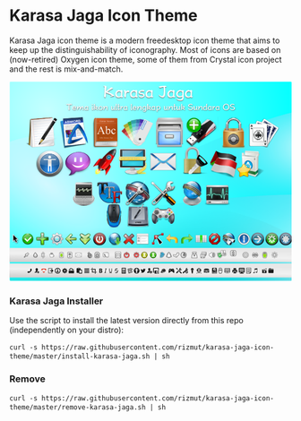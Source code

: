 # Karasa Jaga Icon Theme
Karasa Jaga icon theme is a modern freedesktop icon theme that aims to keep up the distinguishability of iconography. Most of icons are based on (now-retired) Oxygen icon theme, some of them from Crystal icon project and the rest is mix-and-match.

<p align="center">
  <img src="https://github.com/rizmut/karasa-jaga-icon-theme/raw/master/preview.png" alt="preview"/>
</p>

### Karasa Jaga Installer

Use the script to install the latest version directly from this repo (independently on your distro):
```
curl -s https://raw.githubusercontent.com/rizmut/karasa-jaga-icon-theme/master/install-karasa-jaga.sh | sh
```
### Remove
```
curl -s https://raw.githubusercontent.com/rizmut/karasa-jaga-icon-theme/master/remove-karasa-jaga.sh | sh
